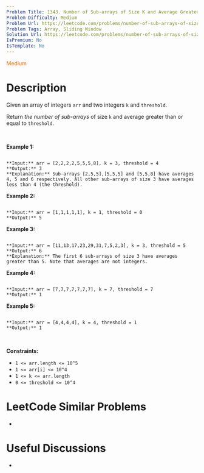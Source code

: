 ```yaml
---
Problem Title: 1343. Number of Sub-arrays of Size K and Average Greater than or Equal to Threshold
Problem Difficulty: Medium
Problem Url: https://leetcode.com/problems/number-of-sub-arrays-of-size-k-and-average-greater-than-or-equal-to-threshold/
Problem Tags: Array, Sliding Window
Solution Url: https://leetcode.com/problems/number-of-sub-arrays-of-size-k-and-average-greater-than-or-equal-to-threshold/solution/
IsPremium: No
IsTemplate: No
---
```


<span style="color: rgb(239, 108, 0);">Medium</span>

# Description

Given an array of integers `arr` and two integers `k` and `threshold`.


Return *the number of sub-arrays* of size `k` and average greater than or equal to `threshold`.


 


**Example 1:**



```

**Input:** arr = [2,2,2,2,5,5,5,8], k = 3, threshold = 4
**Output:** 3
**Explanation:** Sub-arrays [2,5,5],[5,5,5] and [5,5,8] have averages 4, 5 and 6 respectively. All other sub-arrays of size 3 have averages less than 4 (the threshold).

```

**Example 2:**



```

**Input:** arr = [1,1,1,1,1], k = 1, threshold = 0
**Output:** 5

```

**Example 3:**



```

**Input:** arr = [11,13,17,23,29,31,7,5,2,3], k = 3, threshold = 5
**Output:** 6
**Explanation:** The first 6 sub-arrays of size 3 have averages greater than 5. Note that averages are not integers.

```

**Example 4:**



```

**Input:** arr = [7,7,7,7,7,7,7], k = 7, threshold = 7
**Output:** 1

```

**Example 5:**



```

**Input:** arr = [4,4,4,4], k = 4, threshold = 1
**Output:** 1

```

 


**Constraints:**


* `1 <= arr.length <= 10^5`
* `1 <= arr[i] <= 10^4`
* `1 <= k <= arr.length`
* `0 <= threshold <= 10^4`




# LeetCode Similar Problems

- []()

# Useful Discussions

- []()
